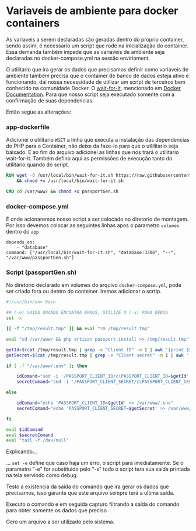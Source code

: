 # Variaveis de ambiente para docker containers

As variaveis a serem declaradas são geradas dentro do proprio container, sendo assim, é necessario um script que rode na inicialização do container. Essa demanda também impede que as variaveis de ambiente seja declaradas no docker-compose.yml na sessão envirioment.

O utilitario que ira gerar os dados que precisamos definir como variaveis de ambiente também precisa que o container de banco de dados esteja ativo e funcionando, daí nossa necessidade de utilizar um script de terceiros bem conhecido na comunidade Docker. O [wait-for-it](https://github.com/vishnubob/wait-for-it),  mencionado em [Docker Documentation](https://docs.docker.com/compose/startup-order/). Para que nosso script seja executado somente com a confirmação de suas dependencias.

Então segue as alterações:

### app-dockerfile

Adicionei o utilitario `WGET` a linha que executa a instalação das dependencias do PHP para o Container, não deixe da faze-lo para que o utlilitario seja baixado. E ao fim do arquivo adicionei as linhas que nos trará o utilitario wait-for-it. Também defino aqui as permissões de execução tanto do utilitario quando do script. 

```dockerfile
RUN wget -O /usr/local/bin/wait-for-it.sh https://raw.githubusercontent.com/vishnubob/wait-for-it/8ed92e8cab83cfed76ff012ed4a36cef74b28096/wait-for-it.sh \
    && chmod +x /usr/local/bin/wait-for-it.sh

CMD cd /var/www/ && chmod +x passportGen.sh 
```

### docker-compose.yml

É onde acionaremos nosso script a ser colocado no diretorio de montagem. Por isso devemos colocar as seguintes linhas apos o parametro `volumes `dentro do `app`

```docker
depends_on:
    - "database"
command: ["/usr/local/bin/wait-for-it.sh", "database:3306", "--", "/var/www/passportGen.sh"]
```

### Script (passportGen.sh)

No diretorio declarado em volumes do arquivo `docker-compose.yml`, pode ser criado fora ou dentro do conteiner. Iremos adicionar o scrtip.

```bash
#!/usr/bin/env bash

## (-e) SAIDA QUANDO ENCONTRA ERROS, UTILIZE O (-x) PARA DEBUG 
set -x

[[ -f "/tmp/result.tmp" ]] && eval "rm /tmp/result.tmp"

eval "cd /var/www/ && php artisan passport:install >> /tmp/result.tmp"

getId=$(cat /tmp/result.tmp | grep -e "Client ID" -m 1 | awk '{print $3}')
getSecret=$(cat /tmp/result.tmp | grep -e "Client secret" -m 1 | awk '{print $3}')

if [ -f "/var/www/.env" ]; then

    idComand="sed -i '/PASSPORT_CLIENT_ID/c\PASSPORT_CLIENT_ID=$getId' /var/www/.env"
    secretComand="sed -i '/PASSPORT_CLIENT_SECRET/c\PASSPORT_CLIENT_SECRET=$getSecret' /var/www/.env"

else

    idComand="echo 'PASSPORT_CLIENT_ID=$getId' >> /var/www/.env"
    secretComand="echo 'PASSPORT_CLIENT_SECRET=$getSecret' >> /var/www/.env"

fi

eval $idComand
eval $secretComand
eval "tail -f /dev/null"
```

Explicando...

... `set -e` define que caso haja um erro, o script para imediatamente. Se o parametro "-e" for substituido pelo "-x" todo o script tera sua saída printada na tela servindo como debug.

Testo a existencia da saida do comando que ira gerar os dados que precisamos, isso garante que este arquivo sempre terá a ultima saída. 

Executo o comando e em seguida capturo filtrando a saída do comando para obter somente os dados que preciso

Gero um arquivo a ser utilizado pelo sistema. 
